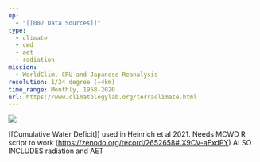 ```yaml
---
up:
  - "[[002 Data Sources]]"
type:
  - climate
  - cwd
  - aet
  - radiation
mission:
  - WorldClim, CRU and Japanese Reanalysis
resolution: 1/24 degree (~4km)
time_range: Monthly, 1958-2020
url: https://www.climatologylab.org/terraclimate.html
---
```

![](https://i.imgur.com/D0JD4eW.png)


[[Cumulative Water Deficit]] used in Heinrich et al 2021. Needs MCWD R script to work (https://zenodo.org/record/2652658#.X9CV-aFxdPY) ALSO INCLUDES radiation and AET

